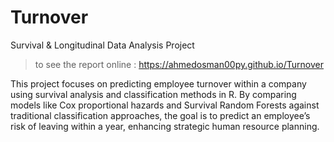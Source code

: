 # Turnover
Survival &amp; Longitudinal Data Analysis Project

> to see the report online : https://ahmedosman00py.github.io/Turnover

This project focuses on predicting employee turnover within a company using survival analysis and classification methods in R. By comparing models like Cox proportional hazards and Survival Random Forests against traditional classification approaches, the goal is to predict an employee’s risk of leaving within a year, enhancing strategic human resource planning.
